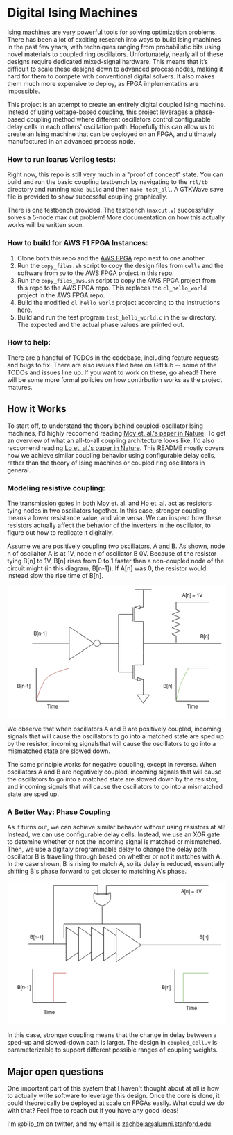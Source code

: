 # Digital Ising Machines

[Ising machines](https://www.nature.com/articles/s42254-022-00440-8) are very powerful tools for solving optimization problems. There has been a lot of exciting research into ways to build Ising machines in the past few years, with techniques ranging from probabilistic bits using novel materials to coupled ring oscillators. Unfortunately, nearly all of these designs require dedicated mixed-signal hardware. This means that it’s difficult to scale these designs down to advanced process nodes, making it hard for them to compete with conventional digital solvers. It also makes them much more expensive to deploy, as FPGA implementatins are impossible.

This project is an attempt to create an entirely digital coupled Ising machine. Instead of using voltage-based coupling, this project leverages a phase-based coupling method where different oscillators control configurable delay cells in each others' oscillation path. Hopefully this can allow us to create an Ising machine that can be deployed on an FPGA, and ultimately manufactured in an advanced process node.

### How to run Icarus Verilog tests:

Right now, this repo is still very much in a "proof of concept" state. You can build and run the basic coupling testbench by navigating to the `rtl/tb` directory and running `make build` and then `make test_all`. A GTKWave save file is provided to show successful coupling graphically.

There is one testbench provided. The testbench (`maxcut.v`) successfully solves a 5-node max cut problem! More documentation on how this actually works will be written soon.

### How to build for AWS F1 FPGA Instances:

1. Clone both this repo and the [AWS FPGA](https://github.com/aws/aws-fpga/tree/master) repo next to one another.
2. Run the `copy_files.sh` script to copy the design files from `cells`  and the software from `sw` to the AWS FPGA project in this repo.
3. Run the `copy_files_aws.sh` script to copy the AWS FPGA project from this repo to the AWS FPGA repo. This replaces the `cl_hello_world` project in the AWS FPGA repo.
4. Build the modified `cl_hello_world` project according to the instructions [here](https://github.com/aws/aws-fpga/blob/master/hdk/README.md).
5. Build and run the test program `test_hello_world.c` in the `sw` directory. The expected and the actual phase values are printed out.

### How to help:

There are a handful of TODOs in the codebase, including feature requests and bugs to fix. There are also issues filed here on GitHub -- some of the TODOs and issues line up. If you want to work on these, go ahead! There will be some more formal policies on how contirbution works as the project matures.

## How it Works

To start off, to understand the theory behind coupled-oscillator Ising machines, I'd highly reccomend reading [Moy et. al.'s paper in Nature](https://www.nature.com/articles/s41928-022-00749-3). To get an overview of what an all-to-all coupling architecture looks like, I'd also reccomend reading [Lo et. al.'s paper in Nature](https://www.nature.com/articles/s41928-023-01021-y). This README mostly covers how we achieve similar coupling behavior using configurable delay cells, rather than the theory of Ising machines or coupled ring oscillators in general.

### Modeling resistive coupling:

The transmission gates in both Moy et. al. and Ho et. al. act as resistors tying nodes in two oscillators together. In this case, stronger coupling means a lower resistance value, and vice versa. We can inspect how these resistors actually affect the behavior of the inverters in the oscillator, to figure out how to replicate it digitally.

Assume we are positively coupling two oscillators, A and B. As shown, node n of oscilaltor A is at 1V, node n of oscillator B 0V. Because of the resistor tying B[n] to 1V, B[n] rises from 0 to 1 faster than a non-coupled node of the circuit might (in this diagram, B[n-1]). If A[n] was 0, the resistor would instead slow the rise time of B[n].

![An oscilaltor labeled A coupled to an oscillator labeled B using a resistor. Positive coupling causes the rising egde of B to rise faster when it matches A.](./docs/res_coup.drawio.png)

We observe that when oscillators A and B are positively coupled, incoming signals that will cause the oscillators to go into a matched state are sped up by the resistor, incoming signalsthat will cause the oscillators to go into a mismatched state are slowed down.

The same principle works for negative coupling, except in reverse. When oscillators A and B are negatively coupled, incoming signals that will cause the oscillators to go into a matched state are slowed down by the resistor, and incoming signals that will cause the oscillators to go into a mismatched state are sped up.

### A Better Way: Phase Coupling

As it turns out, we can achieve similar behavior without using resistors at all! Instead, we can use configurable delay cells. Instead, we use an XOR gate to detemine whether or not the incoming signal is matched or mismatched. Then, we use a digitaly programmable delay to change the delay path oscillator B is travelling through based on whether or not it matches with A. In the case shown, B is rising to match A, so its delay is reduced, essentially shifting B's phase forward to get closer to matching A's phase.

![An oscilaltor labeled A coupled to an oscillator labeled B using a configurable delay cell. Positive coupling causes the rising egde of B to rise faster when it matches A.](./docs/phase_coup.drawio.png)

In this case, stronger coupling means that the change in delay between a sped-up and slowed-down path is larger. The design in `coupled_cell.v` is parameterizable to support different possible ranges of coupling weights.

## Major open questions

One important part of this system that I haven't thought about at all is how to actually write software to leverage this design. Once the core is done, it could theoretically be deployed at scale on FPGAs easily. What could we do with that? Feel free to reach out if you have any good ideas!

I'm @blip_tm on twitter, and my email is zachbela@alumni.stanford.edu.
